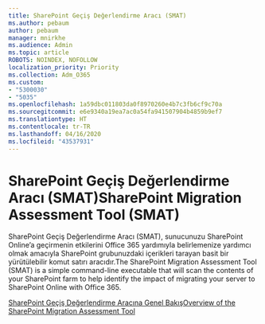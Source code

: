 ```yaml
---
title: SharePoint Geçiş Değerlendirme Aracı (SMAT)
ms.author: pebaum
author: pebaum
manager: mnirkhe
ms.audience: Admin
ms.topic: article
ROBOTS: NOINDEX, NOFOLLOW
localization_priority: Priority
ms.collection: Adm_O365
ms.custom:
- "5300030"
- "5035"
ms.openlocfilehash: 1a59dbc011803da0f8970260e4b7c3fb6cf9c70a
ms.sourcegitcommit: e6e9340a19ea7ac0a54fa941507904b4859b9ef7
ms.translationtype: HT
ms.contentlocale: tr-TR
ms.lasthandoff: 04/16/2020
ms.locfileid: "43537931"
---
```

# <a name="sharepoint-migration-assessment-tool-smat"></a><span data-ttu-id="abca7-102">SharePoint Geçiş Değerlendirme Aracı (SMAT)</span><span class="sxs-lookup"><span data-stu-id="abca7-102">SharePoint Migration Assessment Tool (SMAT)</span></span>

<span data-ttu-id="abca7-103">SharePoint Geçiş Değerlendirme Aracı (SMAT), sunucunuzu SharePoint Online’a geçirmenin etkilerini Office 365 yardımıyla belirlemenize yardımcı olmak amacıyla SharePoint grubunuzdaki içerikleri tarayan basit bir yürütülebilir komut satırı aracıdır.</span><span class="sxs-lookup"><span data-stu-id="abca7-103">The SharePoint Migration Assessment Tool (SMAT) is a simple command-line executable that will scan the contents of your SharePoint farm to help identify the impact of migrating your server to SharePoint Online with Office 365.</span></span>

[<span data-ttu-id="abca7-104">SharePoint Geçiş Değerlendirme Aracına Genel Bakış</span><span class="sxs-lookup"><span data-stu-id="abca7-104">Overview of the SharePoint Migration Assessment Tool</span></span>](https://docs.microsoft.com/sharepointmigration/overview-of-the-sharepoint-migration-assessment-tool)

